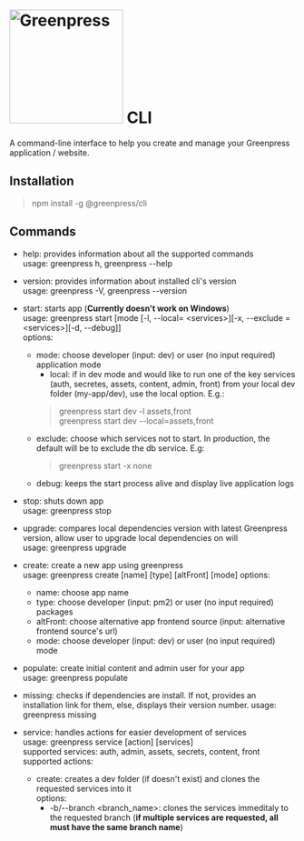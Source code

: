 # <img src="https://www.greenpress.info/logo.png" alt="Greenpress" width="200"/>  CLI

A command-line interface to help you create and manage your Greenpress application / website.

## Installation
> npm install -g @greenpress/cli

## Commands
* help: provides information about all the supported commands  
  usage: greenpress h, greenpress --help

* version: provides information about installed cli's version  
  usage: greenpress -V, greenpress --version

* start: starts app (**Currently doesn't work on Windows**)  
  usage: greenpress start [mode [-l, --local= \<services\>][-x, --exclude = \<services\>][-d, --debug]]  
  options:
    * mode: choose developer (input: dev) or user (no input required) application mode
      * local: if in dev mode and would like to run one of the key services (auth, secretes, assets, content, admin, front) from your local dev folder (my-app/dev), use the local option. E.g.:
	  > greenpress start dev -l assets,front  
      > greenpress start dev --local=assets,front  
    * exclude: choose which services not to start. In production, the default will be to exclude the db service. E.g:  
      	> greenpress start -x none
    * debug: keeps the start process alive and display live application logs

* stop: shuts down app  
  usage: greenpress stop

* upgrade: compares local dependencies version with latest Greenpress version, allow user to upgrade local dependencies on will  
  usage: greenpress upgrade

* create: create a new app using greenpress  
  usage: greenpress create [name] [type] [altFront] [mode]
  options:
    * name: choose app name
    * type: choose developer (input: pm2) or user (no input required) packages
    * altFront: choose alternative app frontend source (input: alternative frontend source's url)
    * mode: choose developer (input: dev) or user (no input required) mode

* populate: create initial content and admin user for your app  
  usage: greenpress populate

* missing: checks if dependencies are install. If not, provides an installation link for them, else, displays their version number.
  usage: greenpress missing

* service: handles actions for easier development of services  
  usage: greenpress service [action] [services]  
  supported services: auth, admin, assets, secrets, content, front  
  supported actions:  
  * create: creates a dev folder (if doesn't exist) and clones the requested services into it  
      options:  
      * -b/--branch <branch_name>: clones the services immeditaly to the requested branch (**if multiple services are requested, all must have the same branch name**)
  
